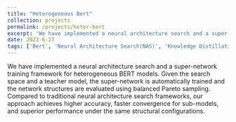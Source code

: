 ```yaml
---
title: "Heterogeneous Bert"
collection: projects
permalink: /projects/heter-bert
excerpt: 'We have implemented a neural architecture search and a super-network training framework for heterogeneous BERT models. Given the search space and a teacher model, the super-network is automatically trained and the network structures are evaluated using balanced Pareto sampling. Compared to traditional neural architecture search frameworks, our approach achieves higher accuracy, faster convergence for sub-models, and superior performance under the same structural configurations.'
date: 2023-6-27
tags: ['Bert', 'Neural Architecture Search(NAS)', 'Knowledge Distillation', 'Evolutionary Algorithm(EA)', 'Super-Network']
---
```



We have implemented a neural architecture search and a super-network training framework for heterogeneous BERT models. Given the search space and a teacher model, the super-network is automatically trained and the network structures are evaluated using balanced Pareto sampling. Compared to traditional neural architecture search frameworks, our approach achieves higher accuracy, faster convergence for sub-models, and superior performance under the same structural configurations.

